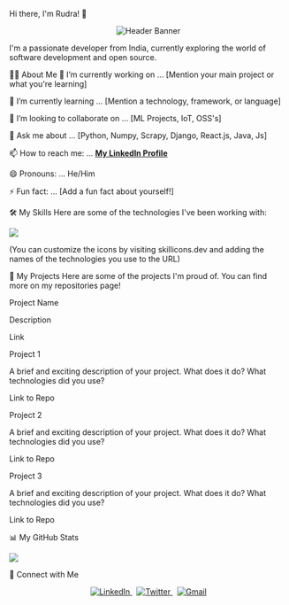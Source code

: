 Hi there, I'm Rudra! 👋
<p align="center">
  <img src="https://placehold.co/800x200/6366f1/ffffff?text=Welcome+to+my+GitHub+Profile!" alt="Header Banner"/>
</p>


I'm a passionate developer from India, currently exploring the world of software development and open source.

👨‍💻 About Me
🔭 I’m currently working on ... [Mention your main project or what you're learning]

🌱 I’m currently learning ... [Mention a technology, framework, or language]

👯 I’m looking to collaborate on ... [ML Projects, IoT, OSS's]

💬 Ask me about ... [Python, Numpy, Scrapy, Django, React.js, Java, Js]

📫 How to reach me: ... [**My LinkedIn Profile**](https://www.linkedin.com/in/rudra-jadhav)

😄 Pronouns: ... He/Him

⚡ Fun fact: ... [Add a fun fact about yourself!]

🛠️ My Skills
Here are some of the technologies I've been working with:

<p align="left">
<a href="https://skillicons.dev">
<img src="https://www.google.com/search?q=https://skillicons.dev/icons%3Fi%3Djava,python,js,html,css,react,nodejs,express,mongodb,mysql,git,github,vscode,figma" />
</a>
</p>

(You can customize the icons by visiting skillicons.dev and adding the names of the technologies you use to the URL)

🚀 My Projects
Here are some of the projects I'm proud of. You can find more on my repositories page!

Project Name

Description

Link

Project 1

A brief and exciting description of your project. What does it do? What technologies did you use?

Link to Repo

Project 2

A brief and exciting description of your project. What does it do? What technologies did you use?

Link to Repo

Project 3

A brief and exciting description of your project. What does it do? What technologies did you use?

Link to Repo

📊 My GitHub Stats

<p align="left">
  <a href="https://skillicons.dev">
    <img src="https://skillicons.dev/icons?i=java,python,js,html,css,react,nodejs,express,mongodb,mysql,git,github,vscode,figma" />
  </a>
</p>

🤝 Connect with Me
<p align="center">
<a href="https://www.google.com/search?q=https://linkedin.com/in/your-linkedin-profile">
<img src="https://www.google.com/search?q=https://skillicons.dev/icons%3Fi%3Dlinkedin" alt="LinkedIn"/>
</a>
&nbsp;
<a href="https://www.google.com/search?q=https://twitter.com/your-twitter-handle">
<img src="https://www.google.com/search?q=https://skillicons.dev/icons%3Fi%3Dtwitter" alt="Twitter"/>
</a>
&nbsp;
<a href="mailto:youremail@example.com">
<img src="https://www.google.com/search?q=https://skillicons.dev/icons%3Fi%3Dgmail" alt="Gmail"/>
</a>
</p>
